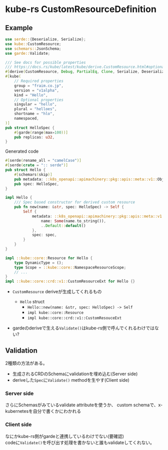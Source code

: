 # kube-rs CustomResourceDefinition

## Example

```rust
use serde::{Deserialize, Serialize};
use kube::CustomResource;
use schemars::JsonSchema;
use garde::Validate;

/// See docs for possible properties
/// https://docs.rs/kube/latest/kube/derive.CustomResource.html#optional-kube-attributes
#[derive(CustomResource, Debug, PartialEq, Clone, Serialize, Deserialize, JsonSchema,Validate)]
#[kube(
    // Required properties
    group = "fraim.co.jp",
    version = "v1alpha",
    kind = "Hello",
    // Optional properties
    singular = "hello",
    plural = "helloes",
    shortname = "hlo",
    namespaced,
)]
pub struct HelloSpec {
    #[garde(range(max=100))]
    pub replicas: u32,
}
```

Generated code

```rust
#[serde(rename_all = "camelCase")]
#[serde(crate = ":: serde")]
pub struct Hello {
    #[schemars(skip)]
    pub metadata: ::k8s_openapi::apimachinery::pkg::apis::meta::v1::ObjectMeta,
    pub spec: HelloSpec,
}

impl Hello {
    /// Spec based constructor for derived custom resource
    pub fn new(name: &str, spec: HelloSpec) -> Self {
        Self {
            metadata: ::k8s_openapi::apimachinery::pkg::apis::meta::v1::ObjectMeta {
                name: Some(name.to_string()),
                ..Default::default()
            },
            spec: spec,
        }
    }
}

impl ::kube::core::Resource for Hello {
    type DynamicType = ();
    type Scope = ::kube::core::NamespaceResourceScope;
    // ...
}
impl ::kube::core::crd::v1::CustomResourceExt for Hello {}
```

* `CustomResource` deriveが生成してくれるもの
  * `Hello` struct
    * `Hello::new(name: &str, spec: HelloSpec) -> Self`
    * `impl kube::core::Resource`
    * `impl kube::core::crd::v1::CustomResouceExt`

* gardeのderiveで生える`Validate()`はkube-rs側で呼んでくれるわけではない?

## Validation

2種類の方法がある。  
* 生成されるCRDのSchemaにvalidationを埋め込む(Server side)
* deriveした`Spec`に`Validate()` methodを生やす(Client side)

### Server side

さらにSchemasがみているvalidate attributeを使うか、
custom schemaで、x-kubernetesを自分で書くかにわかれる


### Client side

なにかkube-rs側がgardeと連携しているわけでない(要確認)  
codeに`Validate()`を呼び出す処理を書かないと誰もvalidateしてくれない。
